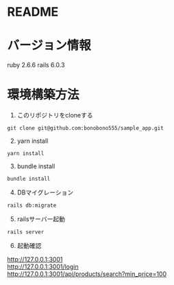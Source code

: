 # README

# バージョン情報
ruby 2.6.6
rails 6.0.3

# 環境構築方法

1. このリポジトリをcloneする
```
git clone git@github.com:bonobono555/sample_app.git
```

2. yarn install
```
yarn install
```

3. bundle install
```
bundle install
```

4. DBマイグレーション
```
rails db:migrate
```

5. railsサーバー起動
```
rails server
```

6. 起動確認
   
http://127.0.0.1:3001  
http://127.0.0.1:3001/login  
http://127.0.0.1:3001/api/products/search?min_price=100